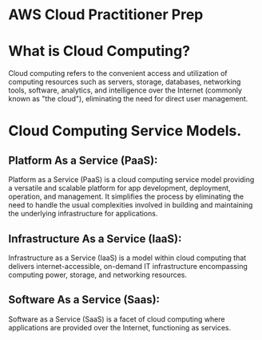 # AWS Cloud Practitioner Prep

# What is Cloud Computing?

Cloud computing refers to the convenient access and utilization of computing resources such as servers, storage, databases, networking tools, software, analytics, and intelligence over the Internet (commonly known as "the cloud"), eliminating the need for direct user management.

# Cloud Computing Service Models.

## Platform As a Service (PaaS):

Platform as a Service (PaaS) is a cloud computing service model providing a versatile and scalable platform for app development, deployment, operation, and management. It simplifies the process by eliminating the need to handle the usual complexities involved in building and maintaining the underlying infrastructure for applications.

## Infrastructure As a Service (IaaS):

Infrastructure as a Service (IaaS) is a model within cloud computing that delivers internet-accessible, on-demand IT infrastructure encompassing computing power, storage, and networking resources.

## Software As a Service (Saas):

Software as a Service (SaaS) is a facet of cloud computing where applications are provided over the Internet, functioning as services.